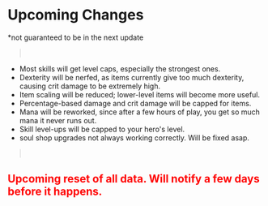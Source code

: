 # Upcoming Changes

\*not guaranteed to be in the next update

> <br>

- Most skills will get level caps, especially the strongest ones.
- Dexterity will be nerfed, as items currently give too much dexterity, causing crit damage to be extremely high.
- Item scaling will be reduced; lower-level items will become more useful.
- Percentage-based damage and crit damage will be capped for items.
- Mana will be reworked, since after a few hours of play, you get so much mana it never runs out.
- Skill level-ups will be capped to your hero's level.
- soul shop upgrades not always working correctly. Will be fixed asap.

> <br>

## <span style="color: red;">Upcoming reset of all data. Will notify a few days before it happens.</span>
